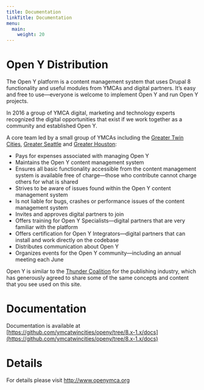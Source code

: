 ```yaml
---
title: Documentation
linkTitle: Documentation
menu:
  main:
    weight: 20
---
```


# Open Y Distribution
The Open Y platform is a content management system that uses Drupal 8 functionality and useful modules from YMCAs and digital partners. It’s easy and free to use—everyone is welcome to implement Open Y and run Open Y projects.

In 2016 a group of YMCA digital, marketing and technology experts recognized the digital opportunities that exist if we work together as a community and established Open Y.

A core team led by a small group of YMCAs including the [Greater Twin Cities](http://www.ymcamn.org), [Greater Seattle](http://www.seattleymca.org) and [Greater Houston](https://www.ymcahouston.org):

- Pays for expenses associated with managing Open Y
- Maintains the Open Y content management system
- Ensures all basic functionality accessible from the content management system is available free of charge—those who contribute cannot charge others for what is shared
- Strives to be aware of issues found within the Open Y content management system
- Is not liable for bugs, crashes or performance issues of the content management system
- Invites and approves digital partners to join
- Offers training for Open Y Specialists—digital partners that are very familiar with the platform
- Offers certification for Open Y Integrators—digital partners that can install and work directly on the codebase
- Distributes communication about Open Y
- Organizes events for the Open Y community—including an annual meeting each June

Open Y is similar to the [Thunder Coalition](http://www.thunder.org) for the publishing industry, which has generously agreed to share some of the same concepts and content that you see used on this site.

# Documentation
Documentation is available at [https://github.com/ymcatwincities/openy/tree/8.x-1.x/docs](https://github.com/ymcatwincities/openy/tree/8.x-1.x/docs)

# Details
For details please visit http://www.openymca.org
